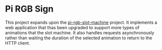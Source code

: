 # Pi RGB Sign

This project expands upon the [pi-rgb-slot-machine](https://github.com/MILL-LX/pi-rgb-slot-machine) project. It implements a web application that thas been upgraded to support more types of animations that the slot machine. It also handles requests asynchronously rather than waiting the duration of the selected animation to return to the HTTP client.

